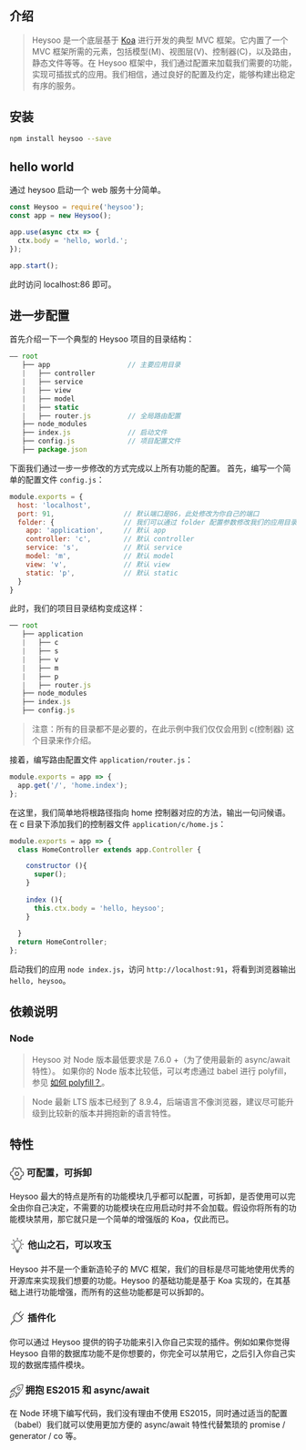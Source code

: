 ## 介绍

> Heysoo 是一个底层基于 [Koa](http://koajs.com) 进行开发的典型 MVC 框架。它内置了一个 MVC 框架所需的元素，包括模型(M)、视图层(V)、控制器(C)，以及路由，静态文件等等。在 Heysoo 框架中，我们通过配置来加载我们需要的功能，实现可插拔式的应用。我们相信，通过良好的配置及约定，能够构建出稳定有序的服务。

## 安装
```bash
npm install heysoo --save
```

## hello world
通过 heysoo 启动一个 web 服务十分简单。
```js
const Heysoo = require('heysoo');
const app = new Heysoo();

app.use(async ctx => {
  ctx.body = 'hello, world.';
});

app.start();
```
此时访问 localhost:86 即可。

## 进一步配置
首先介绍一下一个典型的 Heysoo 项目的目录结构：
```js
—— root
   ├── app                   // 主要应用目录
   |   ├── controller
   |   ├── service
   |   ├── view
   |   ├── model
   |   ├── static
   |   ├── router.js         // 全局路由配置
   ├── node_modules
   ├── index.js              // 启动文件
   ├── config.js             // 项目配置文件
   ├── package.json
```
下面我们通过一步一步修改的方式完成以上所有功能的配置。
首先，编写一个简单的配置文件 `config.js`：
```js
module.exports = {
  host: 'localhost',
  port: 91,                 // 默认端口是86，此处修改为你自己的端口
  folder: {                 // 我们可以通过 folder 配置参数修改我们的应用目录及子模块目录名称
    app: 'application',     // 默认 app
    controller: 'c',        // 默认 controller
    service: 's',           // 默认 service
    model: 'm',             // 默认 model
    view: 'v',              // 默认 view
    static: 'p',            // 默认 static
  }
}
```

此时，我们的项目目录结构变成这样：
```js
── root
   ├── application
   |   ├── c
   |   ├── s
   |   ├── v
   |   ├── m
   |   ├── p
   |   ├── router.js
   ├── node_modules
   ├── index.js
   ├── config.js
```
> 注意：所有的目录都不是必要的，在此示例中我们仅仅会用到 c(控制器) 这个目录来作介绍。

接着，编写路由配置文件 `application/router.js`：
```js
module.exports = app => {
  app.get('/', 'home.index');
};
```
在这里，我们简单地将根路径指向 home 控制器对应的方法，输出一句问候语。在 c 目录下添加我们的控制器文件 `application/c/home.js`：
```js
module.exports = app => {
  class HomeController extends app.Controller {

    constructor (){
      super();
    }
    
    index (){
      this.ctx.body = 'hello, heysoo';
    }
    
  }
  return HomeController;
};
```

启动我们的应用 `node index.js`，访问 `http://localhost:91`，将看到浏览器输出 `hello, heysoo`。


## 依赖说明
### Node
> Heysoo 对 Node 版本最低要求是 7.6.0 +（为了使用最新的 async/await 特性）。
如果你的 Node 版本比较低，可以考虑通过 babel 进行 polyfill，参见 [如何 polyfill？](/FAQ?id=%E5%A6%82%E4%BD%95-polyfill%EF%BC%9F)。

> Node 最新 LTS 版本已经到了 8.9.4，后端语言不像浏览器，建议尽可能升级到比较新的版本并拥抱新的语言特性。

## 特性
### <svg t="1517075302816" class="icon" style="width: 1em; height: 1em; vertical-align: middle; fill: currentcolor; overflow: hidden; font-size: 26px;" viewBox="0 0 1024 1024" version="1.1" xmlns="http://www.w3.org/2000/svg" p-id="3885" data-spm-anchor-id="a313x.7781069.0.i6"><path d="M655.872 960a61.952 61.952 0 0 1-45.376-19.136c-14.912-16.192-62.272-58.24-100.992-58.24-38.464 0-86.528 42.304-100.352 57.216a62.144 62.144 0 0 1-68.224 14.144l-1.28-0.576-117.76-65.088-1.088-0.832a55.552 55.552 0 0 1-18.944-67.52c0.064-0.192 10.816-24.768 10.816-47.168 0-67.968-56-123.392-124.8-123.392h-4.16l-0.768 0.064c-19.712 0-35.776-17.344-40.896-44.096C41.6 603.264 32 552.448 32 512.384c0-40 9.6-90.88 10.048-92.992 5.184-27.136 21.568-44.48 41.664-44.096h4.16c68.8 0 124.8-55.296 124.8-123.328 0-22.4-10.752-46.976-10.88-47.232a55.424 55.424 0 0 1 19.136-67.456l1.216-0.832 124.224-67.456 1.344-0.576a63.36 63.36 0 0 1 67.968 13.952c14.656 15.232 61.184 54.784 98.816 54.784 37.312 0 83.52-38.784 98.112-53.76a63.616 63.616 0 0 1 68.032-13.376l1.28 0.576 120 65.92 1.216 0.832a55.424 55.424 0 0 1 19.072 67.456c-0.128 0.192-10.88 24.768-10.88 47.168 0 67.968 56 123.328 124.8 123.328h4.16c19.968-0.384 36.416 17.024 41.6 44.096 0.512 2.112 10.112 52.992 10.112 92.992 0 40.064-9.6 90.88-10.048 92.992-5.184 27.136-21.632 44.48-41.6 44.032h-4.16c-68.8 0-124.8 55.36-124.8 123.392 0 22.464 10.752 46.976 10.88 47.232a55.36 55.36 0 0 1-19.072 67.392l-1.28 0.896-122.048 66.688-1.344 0.512a56.32 56.32 0 0 1-22.656 4.48z m-6.016-64.832a8.192 8.192 0 0 0 3.648 0.96h0.192l112.128-61.056c-2.688-6.208-15.04-36.16-15.04-67.584 0-93.76 75.008-170.56 169.024-175.296 1.344-7.36 8.704-48.832 8.704-79.808s-7.296-72.384-8.704-79.744c-94.016-4.864-169.024-81.664-169.024-175.36 0-31.424 12.416-61.44 15.104-67.648l-110.4-60.352h-0.448a8.448 8.448 0 0 0-4.16 1.088 309.12 309.12 0 0 1-40.832 33.728c-33.984 23.552-66.176 35.456-95.552 35.456-29.76 0-62.144-12.16-96.384-36.16a312.064 312.064 0 0 1-41.024-34.432 9.088 9.088 0 0 0-4.224-1.024H372.48l-114.304 61.76c2.752 6.272 15.104 36.288 15.104 67.584 0 93.696-75.008 170.496-169.024 175.36-1.408 7.36-8.704 48.704-8.704 79.744s7.36 72.384 8.704 79.744c94.016 4.8 169.024 81.6 169.024 175.36 0 31.424-12.48 61.632-15.104 67.712l108.16 59.52h0.256a8 8 0 0 0 3.584-0.896c2.048-2.112 18.176-19.008 41.408-35.776 34.688-25.088 67.648-37.76 97.92-37.76 30.656 0 63.872 12.928 98.752 38.464 23.36 17.152 39.616 34.24 41.6 36.416z m-137.984-223.104c-88.32 0-160.192-71.68-160.192-159.808s71.872-159.744 160.192-159.744c88.384 0 160.256 71.616 160.256 159.744s-71.872 159.808-160.256 159.808z m0-255.744a96 96 0 0 0 0 191.808 95.936 95.936 0 0 0 0-191.808z" p-id="3886" fill="#515151" data-spm-anchor-id="a313x.7781069.0.i5" class="selected"></path></svg> 可配置，可拆卸
Heysoo 最大的特点是所有的功能模块几乎都可以配置，可拆卸，是否使用可以完全由你自己决定，不需要的功能模块在应用启动时并不会加载。假设你将所有的功能模块禁用，那它就只是一个简单的增强版的 Koa，仅此而已。

### <svg t="1517075594440" class="icon" style="width: 1em; height: 1em;vertical-align: middle;fill: currentColor;overflow: hidden; font-size: 28px;" viewBox="0 0 1024 1024" version="1.1" xmlns="http://www.w3.org/2000/svg" p-id="6682"><path d="M281.674 253.424c11.553-14.585 24.288-28.14 38.208-40.267l-68.978-69.013c-10.828-10.867-28.404-10.867-39.275 0-10.831 10.831-10.831 28.404 0 39.235l70.046 70.043zM506.013 142.469c0.268 0 0.494 0 0.802 0 9.109 0 18.109 0.571 26.955 1.487l0-93.986c0-15.327-12.432-27.757-27.76-27.757s-27.721 12.429-27.721 27.757l0 93.968c8.846-0.895 17.842-1.469 26.956-1.469 0.27 0 0.534 0 0.762 0zM730.414 253.388l69.971-70.007c10.866-10.831 10.866-28.404 0-39.235-10.794-10.867-28.405-10.867-39.277 0l-69.018 69.013c13.958 12.123 26.695 25.664 38.324 40.227zM213.494 450.225c0-13.403 1.07-26.519 2.633-39.483l-98.682 0c-15.289 0-27.722 12.432-27.722 27.757 0 15.328 12.434 27.757 27.722 27.757l96.393 0c-0.229-5.28-0.345-10.581-0.345-16.033zM894.563 410.745l-98.643 0c1.6 12.964 2.633 26.082 2.633 39.483 0 5.45-0.115 10.753-0.305 16.033l96.315 0c15.332 0 27.722-12.429 27.722-27.757s-12.39-27.757-27.722-27.757zM745.017 638.262c-11.286 16.547-23.218 30.843-34.695 43.77l50.787 50.829c10.868 10.831 28.483 10.831 39.277 0 10.866-10.867 10.866-28.404 0-39.275l-55.37-55.324zM211.627 693.585c-10.831 10.867-10.831 28.404 0 39.275 10.868 10.831 28.448 10.831 39.275 0l50.83-50.863c-11.475-12.889-23.412-27.222-34.699-43.731l-55.403 55.324zM760.039 450.225c0.037-57.556-19.138-110.785-51.438-153.414-28.33-37.442-66.806-66.802-111.379-84.036l0.229-1.222-19.026-5.586c-14.798-4.29-30.051-7.265-45.605-8.867l-2.211-0.246-0.075 0-0.079-0.019c-7.623-0.724-15.557-1.279-23.83-1.279l-1.218 0c-8.276 0-16.207 0.557-23.833 1.279l-0.115 0.019-2.286 0.246c-15.535 1.6-30.791 4.575-45.549 8.867l-18.416 5.374 0.19 1.222c-44.802 17.214-83.505 46.651-111.99 84.244-32.258 42.628-51.438 95.854-51.438 153.414 0 41.274 7.132 75.207 18.227 103.29 16.661 42.114 42.094 70.559 62.533 92.138 10.22 10.754 19.22 19.941 25.317 27.795 6.254 7.892 9.265 13.995 10.141 18.837 4.459 23.565 4.917 53.306 4.917 60.854l0 2.174c0 34.085 27.609 61.617 61.659 61.655l142.51 0c34.092-0.037 61.659-27.609 61.659-61.655l0-2.097c-0.037-7.474 0.458-37.291 4.919-60.893 0.608-3.278 2.058-7.017 4.917-11.591 4.88-7.97 14.11-17.883 25.548-29.819 17.083-17.959 38.815-40.604 56.091-72.805 17.312-32.161 29.703-73.706 29.626-127.882zM701.813 537.676c-13.614 34.336-34.053 57.575-53.763 78.391-9.841 10.411-19.487 20.095-27.911 30.812-8.311 10.562-15.745 22.65-18.606 37.481-5.377 28.94-5.607 59.978-5.638 68.862 0 1.181 0 1.828 0 2.096-0.037 10.295-8.314 18.606-18.608 18.606l-142.51 0c-5.223 0-9.761-2.059-13.194-5.45-3.391-3.434-5.412-7.934-5.412-13.154 0-0.268 0-0.953 0-2.172-0.037-8.957-0.306-39.921-5.682-68.783-1.828-9.797-5.834-18.571-10.674-26.348-8.579-13.612-19.559-24.819-30.889-36.832-17.116-17.842-35.232-37.119-49.341-63.41-14.07-26.309-24.517-59.745-24.557-107.54 0.037-47.947 15.862-91.95 42.706-127.427 26.845-35.442 64.595-62.209 108.175-75.246l5.377-1.638c10.524-2.708 21.315-4.861 32.429-6.026l0.075 0 2.06-0.229c6.519-0.627 12.847-1.03 19.103-1.066l1.105 0.115 1.106-0.076c6.212 0 12.579 0.42 19.063 1.03l-0.079 0 2.137 0.229 0.037 0c11.093 1.163 21.887 3.277 32.372 6.026l5.451 1.638c43.582 13.037 81.329 39.807 108.175 75.246 26.801 35.478 42.666 79.482 42.666 127.427 0.003 36.409-6.094 64.511-15.169 87.446zM532.782 197.107l0.079 0zM479.17 197.107l0 0c0 0 0.037 0 0.075 0l-0.075 0zM576.706 833.825l-141.369 0c-14.604 0-26.499 11.822-26.499 26.539 0 14.564 11.899 26.465 26.499 26.465l141.369 0c14.604 0 26.499-11.899 26.499-26.465 0-14.721-11.899-26.539-26.499-26.539zM576.706 900.704l-141.369 0c-14.604 0-26.499 11.857-26.499 26.464 0 14.678 11.899 26.539 26.499 26.539l141.369 0c14.604 0 26.499-11.857 26.499-26.539 0-14.605-11.899-26.464-26.499-26.464zM518.406 968.116l-72.805 0c0 0.801-0.154 1.561-0.154 2.404 0 14.643 22.498 26.499 43.297 26.499l34.546 0c20.818 0 43.277-11.857 43.277-26.499 0-0.837-0.115-1.6-0.115-2.404l-48.044 0z" p-id="6683" fill="#515151" data-spm-anchor-id="a313x.7781069.0.i12"></path></svg> 他山之石，可以攻玉
Heysoo 并不是一个重新造轮子的 MVC 框架，我们的目标是尽可能地使用优秀的开源库来实现我们想要的功能。Heysoo 的基础功能是基于 Koa 实现的，在其基础上进行功能增强，而所有的这些功能都是可以拆卸的。

### <svg t="1517075782927" class="icon" style="width: 1em; height: 1em;vertical-align: middle;fill: currentColor;overflow: hidden;font-size: 28px;" viewBox="0 0 1024 1024" version="1.1" xmlns="http://www.w3.org/2000/svg" p-id="7480"><path d="M506.695692 747.005338c-72.449056 0-140.125411-27.776623-190.56315-78.213339l-8.91095-8.91095c-51.137681-51.150984-78.914304-119.792317-78.200036-193.287191 0.714268-72.991408 29.377074-141.448546 80.685647-192.758142l139.134851-139.148154c10.153244-10.153244 28.133757-10.153244 38.288025 0l354.195951 354.195951c5.076622 5.076622 7.931646 11.964496 7.931646 19.144012 0 7.178493-2.855024 14.066367-7.931646 19.144012L702.191178 666.306388C650.155035 718.343555 580.719616 747.005338 506.695692 747.005338zM467.986065 192.119599 347.995227 312.12374c-41.221844 41.221844-64.23907 96.27367-64.821331 155.00019-0.567935 58.83192 21.563108 113.684202 62.349023 154.471141l8.91095 8.909927c40.204677 40.204677 94.2772 62.350047 152.261822 62.350047 59.559491 0 115.391077-23.030529 157.207461-64.833611l119.991862-119.991862L467.986065 192.119599z" p-id="7481" fill="#515151"></path><path d="M393.051399 357.180935c-3.463891 0-6.941086-1.322112-9.585309-3.966335-5.275143-5.288446-5.275143-13.868869 0.013303-19.144012l9.572006-9.572006c5.288446-5.288446 13.868869-5.288446 19.156292 0 5.275143 5.288446 5.275143 13.868869-0.013303 19.144012l-9.572006 9.572006C399.979182 355.858824 396.515291 357.180935 393.051399 357.180935z" p-id="7482" fill="#515151"></path><path d="M349.885274 528.758686c-6.028297 0-11.528568-4.046153-13.101389-10.153244-13.048177-50.54314-5.447059-105.236809 20.862143-150.027945 3.781116-6.438643 12.069897-8.620331 18.521842-4.825912 6.451946 3.781116 8.607028 12.084223 4.825912 18.521842-22.700001 38.684044-29.257348 85.895299-17.992793 129.562844 1.876744 7.245008-2.485611 14.622022-9.717316 16.486486C352.14678 528.626679 351.009887 528.758686 349.885274 528.758686z" p-id="7483" fill="#515151"></path><path d="M101.402993 950.84998c-1.387603 0-2.816139-0.106424-4.243651-0.343831-14.740726-2.325975-24.828478-16.129352-22.528086-30.883381 0.859577-5.525853 22.25077-136.219451 119.964232-184.158277 68.707848-33.686217 90.720188-112.535029 90.932012-113.328092 3.886517-14.396895 18.720364-22.99062 33.130561-19.129686 14.423501 3.834328 23.017226 18.574031 19.222807 32.998555-1.110287 4.203742-28.107151 103.305831-119.436206 148.08571-72.224951 35.430954-90.152253 142.828986-90.324168 143.913691C125.993041 941.330162 114.491079 950.84998 101.402993 950.84998z" p-id="7484" fill="#515151"></path><path d="M563.717384 276.639574c-6.927783 0-13.854543-2.6432-19.142989-7.931646-10.576893-10.576893-10.576893-27.711132 0-38.287001L709.634708 65.35959c10.562567-10.576893 27.723412-10.576893 38.287001 0 10.576893 10.57587 10.576893 27.711132 0 38.287001L582.861396 268.707928C577.586253 273.996374 570.644143 276.639574 563.717384 276.639574z" p-id="7485" fill="#515151"></path><path d="M726.450698 439.372889c-6.927783 0-13.854543-2.644223-19.142989-7.931646-10.576893-10.576893-10.576893-27.711132 0-38.287001l165.060313-165.060313c10.562567-10.576893 27.723412-10.576893 38.287001 0 10.576893 10.57587 10.576893 27.710109 0 38.287001L745.594711 431.441243C740.319567 436.728666 733.378481 439.372889 726.450698 439.372889z" p-id="7486" fill="#515151"></path></svg> 插件化
你可以通过 Heysoo 提供的钩子功能来引入你自己实现的插件。例如如果你觉得 Heysoo 自带的数据库功能不是你想要的，你完全可以禁用它，之后引入你自己实现的数据库插件模块。

### <svg t="1517075847936" class="icon" style="width: 1em; height: 1em;vertical-align: middle;fill: currentColor;overflow: hidden;font-size: 24px;" viewBox="0 0 1024 1024" version="1.1" xmlns="http://www.w3.org/2000/svg" p-id="8023"><path d="M691.192163 460.805119c-70.546545 0-127.987201-57.440656-127.987201-127.987201s57.440656-127.987201 127.987201-127.987201 127.987201 57.440656 127.987201 127.987201-57.440656 127.987201-127.987201 127.987201zM691.192163 256.025597c-42.338166 0-76.792321 34.454155-76.792321 76.792321s34.454155 76.792321 76.792321 76.792321 76.792321-34.454155 76.792321-76.792321-34.454155-76.792321-76.792321-76.792321z" p-id="8024" fill="#515151"></path><path d="M25.658716 1023.948805c-6.655334 0-13.208279-2.610939-18.122988-7.474453-7.013699-7.013699-9.368663-17.508649-5.938606-26.826117 78.788921-216.605539 161.622238-326.469753 246.144986-326.469753 27.90121 0 53.959404 11.979602 77.560244 35.529247 37.269873 37.269873 38.60094 74.386161 33.174283 98.959704-17.09909 77.20188-126.144186 152.816718-324.063594 224.79672-2.866913 1.023898-5.836216 1.535846-8.754325 1.535846zM247.793302 714.322168c-25.341466 0-55.188081 22.218578-86.263374 64.249575-30.563344 41.314269-61.280272 100.188381-91.536446 175.444856 68.345165-27.491651 123.277272-55.392861 163.772423-83.191681 54.624938-37.525847 70.80252-66.553345 74.744526-84.266773s-2.406159-34.658934-19.40286-51.655634c-13.822618-13.822618-27.338066-20.529147-41.365463-20.529147z" p-id="8025" fill="#515151"></path><path d="M998.361446 0.051195c-132.850715 0-251.213279 22.525747-351.913609 66.962904-82.986901 36.655534-154.045395 88.055194-211.230077 152.867913-10.648535 12.081992-20.529147 24.317568-29.693031 36.60434-44.129987 2.918108-89.283872 20.477952-134.335366 52.218778-38.140186 26.826117-76.433957 63.993601-113.908609 110.427357-62.969703 78.020998-101.673033 154.966903-103.311269 158.192181-5.580242 11.211679-2.252575 24.829517 7.884012 32.150385 4.505149 3.276472 9.778222 4.863514 15.0001 4.863514 6.552945 0 13.105889-2.508549 18.071793-7.423258 0.255974-0.255974 24.727127-24.317568 66.450955-47.918408 34.40296-19.454055 87.440856-42.338166 151.588041-46.382562 16.228777 41.519048 62.662534 91.178082 84.932307 113.447855s71.928807 68.70353 113.447855 84.932307c-4.044396 64.147185-26.928507 117.185081-46.382562 151.588041-23.652035 41.775022-47.662434 66.194981-47.867213 66.39976-8.856714 8.856714-9.983002 22.884112-2.662134 33.071893 4.965903 6.860114 12.747525 10.648535 20.785121 10.648535 3.890811 0 7.781622-0.870313 11.416458-2.713329 3.225277-1.638236 80.171183-40.341566 158.192181-103.311269 46.433757-37.474653 83.60124-75.768423 110.427357-113.908609 31.740826-45.10269 49.249475-90.205379 52.218778-134.335366 12.235576-9.112689 24.471153-18.993301 36.60434-29.693031 64.812719-57.184682 116.212379-128.243176 152.867913-211.230077 44.437156-100.649135 66.962904-219.062894 66.962904-351.913609l0-25.59744-25.59744 0zM159.123769 502.170583c48.788721-70.80252 123.379662-158.60174 207.441656-186.19578-33.225477 58.208579-50.426957 111.656034-56.621538 145.547045-59.334867 3.634837-110.478552 20.887511-150.820118 40.648735zM521.890693 864.732727c19.761224-40.341566 37.013899-91.434057 40.59754-150.717728 33.839816-6.194581 87.338466-23.39606 145.49585-56.570343-27.645235 83.908409-115.393261 158.49935-186.144586 207.288071zM770.237058 550.39616c-106.485351 93.942606-216.759124 115.188481-232.629537 115.188481-0.10239 0-10.59734-0.20478-38.856914-20.119588-19.710029-13.873813-42.69653-33.635036-64.607939-55.546445s-41.672633-44.89791-55.546445-64.607939c-19.914809-28.259574-20.119588-38.754525-20.119588-38.856914 0-15.870413 21.245875-126.144186 115.188481-232.629537 112.423958-127.372863 284.489951-197.049095 498.842916-202.219778-5.170683 214.352965-74.79572 386.418958-202.219778 498.842916z" p-id="8026" fill="#515151"></path></svg> 拥抱 ES2015 和 async/await
在 Node 环境下编写代码，我们没有理由不使用 ES2015，同时通过适当的配置（babel）我们就可以使用更加方便的 async/await 特性代替繁琐的 promise / generator / co 等。
